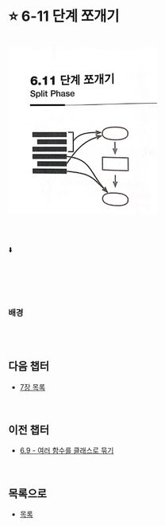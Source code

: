 # :star: 6-11 단계 쪼개기

<br>

<img src="../../Images/06_11_image.jpeg" width="300px">

<br>

```js

```

<br>

⬇️

<br>

```js

```

<br>

### 배경

<br>

<br>

## 다음 챕터

- [7장 목록](https://github.com/Esoolgnah/Summary_of_Refactoring_2nd_Edition/blob/main/Notes/07_캡슐화/07_00_캡슐화.md)

<br>

## 이전 챕터

- [6.9 - 여러 함수를 클래스로 묶기](https://github.com/Esoolgnah/Summary_of_Refactoring_2nd_Edition/blob/main/Notes/06_기본적인_리팩터링/06_09_여러_함수를_클래스로_묶기.md)

<br>

## 목록으로

- [목록](https://github.com/Esoolgnah/Summary_of_Refactoring_2nd_Edition/blob/main/Notes/06_기본적인_리팩터링/06_00_기본적인_리팩터링.md)
